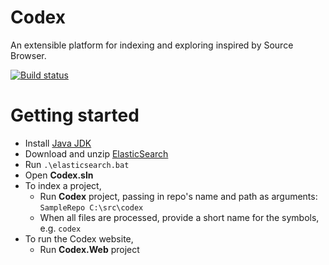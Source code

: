 # Codex
An extensible platform for indexing and exploring inspired by Source Browser.

[![Build status](https://ci.appveyor.com/api/projects/status/bo3m3aesclsj47wm?svg=true)](https://ci.appveyor.com/project/Ref12/Codex)

# Getting started
* Install [Java JDK](http://www.oracle.com/technetwork/java/javase/downloads/jdk8-downloads-2133151.html)
* Download and unzip [ElasticSearch](https://www.elastic.co/downloads/elasticsearch)
* Run `.\elasticsearch.bat`
* Open **Codex.sln**
* To index a project,
    * Run **Codex** project, passing in repo's name and path as arguments: `SampleRepo C:\src\codex`
    * When all files are processed, provide a short name for the symbols, e.g. `codex`
* To run the Codex website,
    * Run **Codex.Web** project
 

